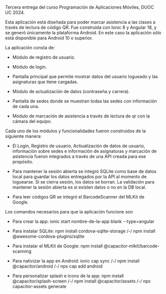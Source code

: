 Tercera entrega del curso Programación de Aplicaciones Móviles, DUOC UC 2024.

Esta aplicación está diseñada para poder marcar asistencia a las clases a través de lectura de código QR. Fue construida con Ionic 8 y Angular 18, y se generó únicamente la plataforma Android. En este caso la aplicación sólo está disponible para Android 10 o superior.

La aplicación consta de:

- Módulo de registro de usuario.

- Módulo de login.

- Pantalla principal que permite mostrar datos del usuario logueado y las asignaturas que tiene cargadas.

- Módulo de actualización de datos (contraseña y carrera).

- Pantalla de sedes donde se muestran todas las sedes con información de cada una.

- Módulo de marcación de asistencia a través de lectura de qr con la cámara del equipo.


Cada uno de los módulos y funcionalidades fueron construidos de la siguiente manera:

- El Login, Registro de usuario, Actiualización de datos de usuario, información sobre sedes e información de asignaturas y marcación de asistencia fueron integrados a través de una API creada para ese propósito.

- Para mantener la sesión abierta se integró SQLite como base de datos local para guardar los datos entregados por la API al momento de loguearse. Si se cierra sesión, los datos se borran. La validación para mantener la sesión abierta es si existen datos o no en la DB local.

- Para leer códigos QR se integró el BarcodeScanner del MLKit de Google.


Los comandos necesarios para que la aplicación funcione son

- Para crear la app: ionic start nombre-de-la-app blank --type=angular

- Para instalar SQLite: npm install cordova-sqlite-storage /-/ npm install @awesome-cordova-plugins/sqlite

- Para instalar el MLKit de Google: npm install @capacitor-mlkit/barcode-scanning

- Para nativizar la app en Android: ionic cap sync /-/ npm install @capacitor/android /-/ npx cap add android

- Para personalizar splash e ícono de la app: npm install @capacitor/splash-screen /-/ npm install @capacitor/assets /-/ npx capacitor-assets generate
